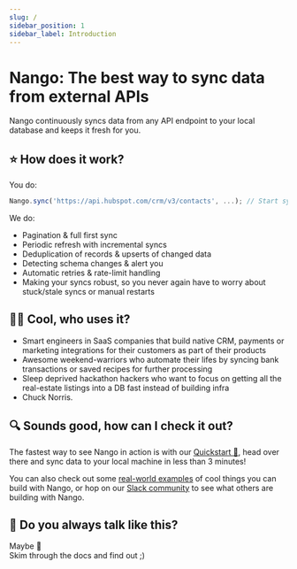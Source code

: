 ```yaml
---
slug: /
sidebar_position: 1
sidebar_label: Introduction
---
```


# Nango: The best way to sync data from external APIs

Nango continuously syncs data from any API endpoint to your local database and keeps it fresh for you.


## ⭐ How does it work?

You do:
```ts
Nango.sync('https://api.hubspot.com/crm/v3/contacts', ...); // Start sync job for HubSpot contacts
```

We do:
- Pagination & full first sync
- Periodic refresh with incremental syncs
- Deduplication of records & upserts of changed data
- Detecting schema changes & alert you
- Automatic retries & rate-limit handling
- Making your syncs robust, so you never again have to worry about stuck/stale syncs or manual restarts

## 🧑‍💻 Cool, who uses it?

- Smart engineers in SaaS companies that build native CRM, payments or marketing integrations for their customers as part of their products
- Awesome weekend-warriors who automate their lifes by syncing bank transactions or saved recipes for further processing
- Sleep deprived hackathon hackers who want to focus on getting all the real-estate listings into a DB fast instead of building infra
- Chuck Norris.

## 🔍 Sounds good, how can I check it out?

The fastest way to see Nango in action is with our [Quickstart 🚀](quickstart.md), head over there and sync data to your local machine in less than 3 minutes!

You can also check out some [real-world examples](real-world-examples.md) of cool things you can build with Nango, or hop on our [Slack community](https://nango.dev/slack) to see what others are building with Nango.

## 🤔 Do you always talk like this?

Maybe 💁  
Skim through the docs and find out ;)